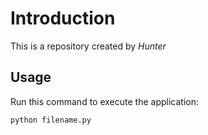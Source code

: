 # Introduction

This is a repository created by *Hunter*

## Usage

Run this command to execute the application:

`python filename.py`
